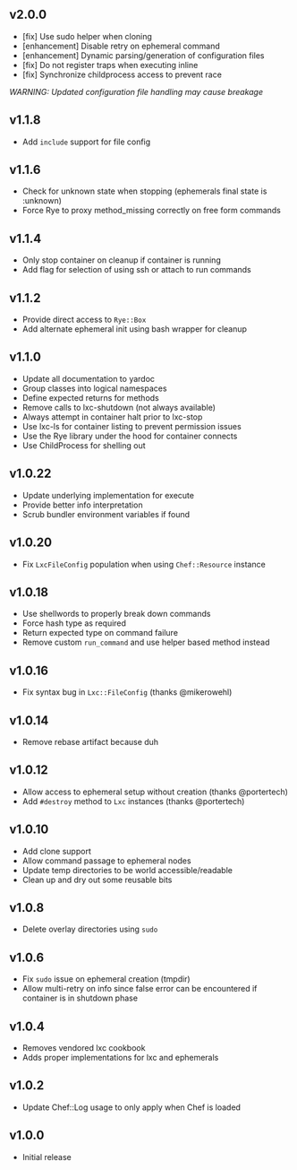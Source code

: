 ## v2.0.0
* [fix] Use sudo helper when cloning
* [enhancement] Disable retry on ephemeral command
* [enhancement] Dynamic parsing/generation of configuration files
* [fix] Do not register traps when executing inline
* [fix] Synchronize childprocess access to prevent race

_WARNING: Updated configuration file handling may cause breakage_

## v1.1.8
* Add `include` support for file config

## v1.1.6
* Check for unknown state when stopping (ephemerals final state is :unknown)
* Force Rye to proxy method_missing correctly on free form commands

## v1.1.4
* Only stop container on cleanup if container is running
* Add flag for selection of using ssh or attach to run commands

## v1.1.2
* Provide direct access to `Rye::Box`
* Add alternate ephemeral init using bash wrapper for cleanup

## v1.1.0
* Update all documentation to yardoc
* Group classes into logical namespaces
* Define expected returns for methods
* Remove calls to lxc-shutdown (not always available)
* Always attempt in container halt prior to lxc-stop
* Use lxc-ls for container listing to prevent permission issues
* Use the Rye library under the hood for container connects
* Use ChildProcess for shelling out

## v1.0.22
* Update underlying implementation for execute
* Provide better info interpretation
* Scrub bundler environment variables if found

## v1.0.20
* Fix `LxcFileConfig` population when using `Chef::Resource` instance

## v1.0.18
* Use shellwords to properly break down commands
* Force hash type as required
* Return expected type on command failure
* Remove custom `run_command` and use helper based method instead

## v1.0.16
* Fix syntax bug in `Lxc::FileConfig` (thanks @mikerowehl)

## v1.0.14
* Remove rebase artifact because duh

## v1.0.12
* Allow access to ephemeral setup without creation (thanks @portertech)
* Add `#destroy` method to `Lxc` instances (thanks @portertech)

## v1.0.10
* Add clone support
* Allow command passage to ephemeral nodes
* Update temp directories to be world accessible/readable
* Clean up and dry out some reusable bits

## v1.0.8
* Delete overlay directories using `sudo`

## v1.0.6
* Fix `sudo` issue on ephemeral creation (tmpdir)
* Allow multi-retry on info since false error can be encountered if container is in shutdown phase

## v1.0.4
* Removes vendored lxc cookbook
* Adds proper implementations for lxc and ephemerals

## v1.0.2
* Update Chef::Log usage to only apply when Chef is loaded

## v1.0.0
* Initial release
